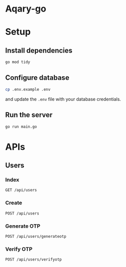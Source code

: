 # Aqary-go

# Setup

## Install dependencies

```bash
go mod tidy
```

## Configure database
    
```bash
cp .env.example .env
```

and update the `.env` file with your database credentials.

## Run the server

```bash
go run main.go
```

# APIs

## Users

### Index

```http
GET /api/users
```

### Create

```http
POST /api/users
```

### Generate OTP

```http
POST /api/users/generateotp
```

### Verify OTP

```http
POST /api/users/verifyotp
```
